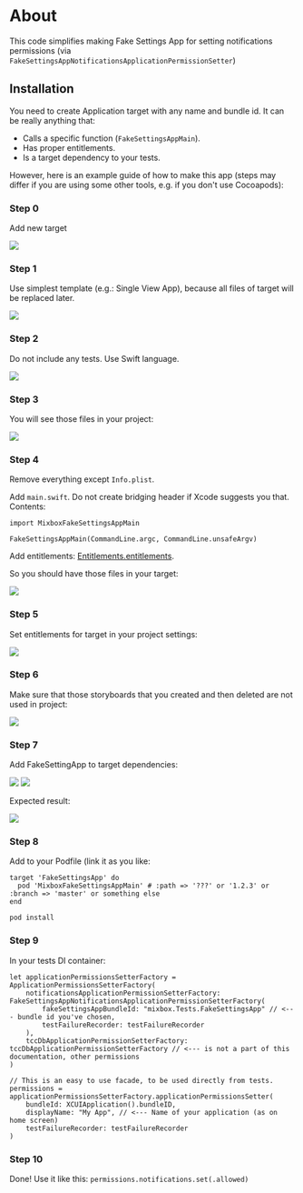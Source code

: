 # About

This code simplifies making Fake Settings App for setting notifications permissions (via `FakeSettingsAppNotificationsApplicationPermissionSetter`)

## Installation

You need to create Application target with any name and bundle id. It can be really anything that:
- Calls a specific function (`FakeSettingsAppMain`).
- Has proper entitlements.
- Is a target dependency to your tests.

However, here is an example guide of how to make this app (steps may differ if you are using some other tools, e.g. if you don't use Cocoapods):

### Step 0

Add new target

![](Docs/Images/step_0_add_target.png)

### Step 1

Use simplest template (e.g.: Single View App), because all files of target will be replaced later.

![](Docs/Images/step_1_select_target_type.png)

### Step 2

Do not include any tests. Use Swift language.

![](Docs/Images/step_2_fill_parameters.png)

### Step 3

You will see those files in your project:

![](Docs/Images/step_3_see_reslts.png)

### Step 4

Remove everything except `Info.plist`.

Add `main.swift`. Do not create bridging header if Xcode suggests you that. Contents:

```
import MixboxFakeSettingsAppMain

FakeSettingsAppMain(CommandLine.argc, CommandLine.unsafeArgv)
```

Add entitlements: [Entitlements.entitlements](Example/Entitlements.entitlements).

So you should have those files in your target:

![](Docs/Images/step_4_replace_files.png)

### Step 5

Set entitlements for target in your project settings:

![](Docs/Images/step_5_set_target_entitlements.png)

### Step 6

Make sure that those storyboards that you created and then deleted are not used in project:

![](Docs/Images/step_6_change_project_settings.png)

### Step 7

Add FakeSettingApp to target dependencies:

![](Docs/Images/step_7_1_add_target_dependency.png)
![](Docs/Images/step_7_2_add_target_dependency.png)

Expected result:

![](Docs/Images/step_7_3_review_target_dependencies.png)

### Step 8

Add to your Podfile (link it as you like:

```
target 'FakeSettingsApp' do
  pod 'MixboxFakeSettingsAppMain' # :path => '???' or '1.2.3' or :branch => 'master' or something else
end
```

`pod install`

### Step 9

In your tests DI container:

```
let applicationPermissionsSetterFactory = ApplicationPermissionsSetterFactory(
    notificationsApplicationPermissionSetterFactory: FakeSettingsAppNotificationsApplicationPermissionSetterFactory(
        fakeSettingsAppBundleId: "mixbox.Tests.FakeSettingsApp" // <--- bundle id you've chosen,
        testFailureRecorder: testFailureRecorder
    ),
    tccDbApplicationPermissionSetterFactory: tccDbApplicationPermissionSetterFactory // <--- is not a part of this documentation, other permissions
)

// This is an easy to use facade, to be used directly from tests.
permissions = applicationPermissionsSetterFactory.applicationPermissionsSetter(
    bundleId: XCUIApplication().bundleID,
    displayName: "My App", // <--- Name of your application (as on home screen)
    testFailureRecorder: testFailureRecorder
)
```

### Step 10

Done! Use it like this: `permissions.notifications.set(.allowed)`
